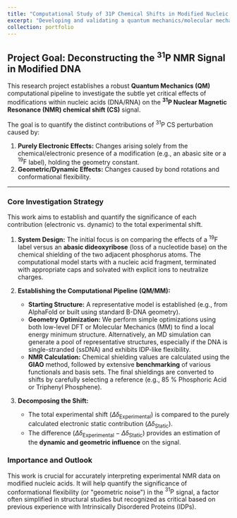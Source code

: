 ```yaml
---
title: "Computational Study of 31P Chemical Shifts in Modified Nucleic Acids"
excerpt: "Developing and validating a quantum mechanics/molecular mechanics (QM/MM) pipeline to decompose the experimental $\text{}^{31}\text{P}$ NMR chemical shift (CS) signal into its underlying electronic (static) and geometric (dynamic) contributions for modified DNA/RNA. <br/><img src='/images/31P-Structures.png'>"
collection: portfolio
---
```


## Project Goal: Deconstructing the $\text{}^{31}\text{P}$ NMR Signal in Modified DNA

This research project establishes a robust **Quantum Mechanics (QM)** computational pipeline to investigate the subtle yet critical effects of modifications within nucleic acids (DNA/RNA) on the **$\text{}^{31}\text{P}$ Nuclear Magnetic Resonance (NMR) chemical shift (CS)** signal.

The goal is to quantify the distinct contributions of $\text{}^{31}\text{P}$ CS perturbation caused by:
1.  **Purely Electronic Effects:** Changes arising solely from the chemical/electronic presence of a modification (e.g., an abasic site or a $\text{}^{19}\text{F}$ label), holding the geometry constant.
2.  **Geometric/Dynamic Effects:** Changes caused by bond rotations and conformational flexibility.

---

### Core Investigation Strategy

This work aims to establish and quantify the significance of each contribution (electronic vs. dynamic) to the total experimental shift.

1.  **System Design:** The initial focus is on comparing the effects of a $\text{}^{19}\text{F}$ label versus an **abasic dideoxyribose** (loss of a nucleotide base) on the chemical shielding of the two adjacent phosphorus atoms. The computational model starts with a nucleic acid fragment, terminated with appropriate caps and solvated with explicit ions to neutralize charges.

2.  **Establishing the Computational Pipeline (QM/MM):**
    * **Starting Structure:** A representative model is established (e.g., from AlphaFold or built using standard B-DNA geometry).
    * **Geometry Optimization:** We perform simple optimizations using both low-level DFT or Molecular Mechanics (MM) to find a local energy minimum structure. Alternatively, an MD simulation can generate a pool of representative structures, especially if the DNA is single-stranded (ssDNA) and exhibits IDP-like flexibility.
    * **NMR Calculation:** Chemical shielding values are calculated using the **GIAO** method, followed by extensive **benchmarking** of various functionals and basis sets. The final shieldings are converted to shifts by carefully selecting a reference (e.g., $\text{85 % Phosphoric Acid}$ or $\text{Triphenyl Phosphene}$).

3.  **Decomposing the Shift:**
    * The total experimental shift ($\Delta\delta_{\text{Experimental}}$) is compared to the purely calculated electronic static contribution ($\Delta\delta_{\text{Static}}$).
    * The difference ($\Delta\delta_{\text{Experimental}} - \Delta\delta_{\text{Static}}$) provides an estimation of the **dynamic and geometric influence** on the signal.

### Importance and Outlook

This work is crucial for accurately interpreting experimental NMR data on modified nucleic acids. It will help quantify the significance of conformational flexibility (or "geometric noise") in the $\text{}^{31}\text{P}$ signal, a factor often simplified in structural studies but recognized as critical based on previous experience with Intrinsically Disordered Proteins (IDPs).

